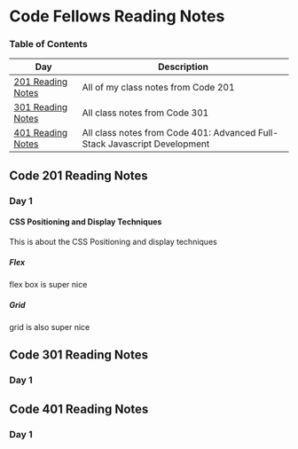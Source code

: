 # Code Fellows Reading Notes

### Table of Contents

| Day | Description |
|------|-----------|
| [201 Reading Notes](#code-201-reading-notes) | All of my class notes from Code 201|
| [301 Reading Notes](#code-301-reading-notes) | All class notes from Code 301 |
| [401 Reading Notes](#code-401-reading-notes) | All class notes from Code 401: Advanced Full-Stack Javascript Development | 

## Code 201 Reading Notes
### Day 1
#### CSS Positioning and Display Techniques

This is about the CSS Positioning and display techniques

##### Flex
flex box is super nice
##### Grid
grid is also super nice

## Code 301 Reading Notes
### Day 1


## Code 401 Reading Notes
### Day 1
